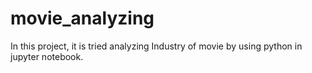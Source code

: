# movie_analyzing
In this project, it is tried analyzing Industry of movie by using python in jupyter notebook.
